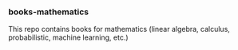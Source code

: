 ### books-mathematics
This repo contains books for mathematics (linear algebra, calculus, probabilistic, machine learning, etc.)
